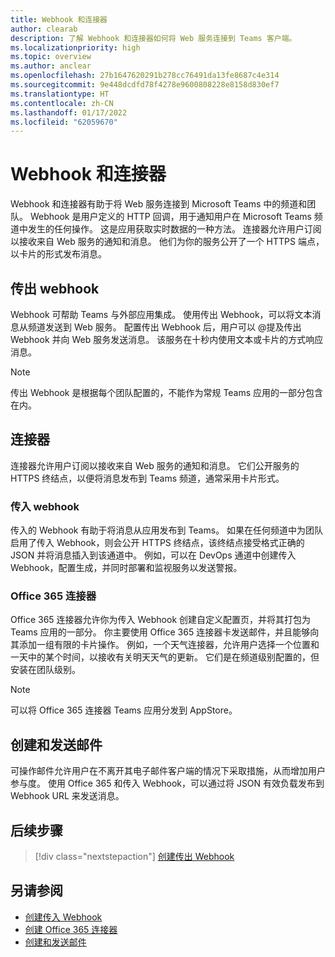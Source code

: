 ```yaml
---
title: Webhook 和连接器
author: clearab
description: 了解 Webhook 和连接器如何将 Web 服务连接到 Teams 客户端。
ms.localizationpriority: high
ms.topic: overview
ms.author: anclear
ms.openlocfilehash: 27b1647620291b278cc76491da13fe8687c4e314
ms.sourcegitcommit: 9e448dcdfd78f4278e9600808228e8158d830ef7
ms.translationtype: HT
ms.contentlocale: zh-CN
ms.lasthandoff: 01/17/2022
ms.locfileid: "62059670"
---
```

# <a name="webhooks-and-connectors"></a>Webhook 和连接器

Webhook 和连接器有助于将 Web 服务连接到 Microsoft Teams 中的频道和团队。 Webhook 是用户定义的 HTTP 回调，用于通知用户在 Microsoft Teams 频道中发生的任何操作。 这是应用获取实时数据的一种方法。 连接器允许用户订阅以接收来自 Web 服务的通知和消息。 他们为你的服务公开了一个 HTTPS 端点，以卡片的形式发布消息。

## <a name="outgoing-webhooks"></a>传出 webhook

Webhook 可帮助 Teams 与外部应用集成。 使用传出 Webhook，可以将文本消息从频道发送到 Web 服务。 配置传出 Webhook 后，用户可以 @提及传出 Webhook 并向 Web 服务发送消息。 该服务在十秒内使用文本或卡片的方式响应消息。

> [!NOTE]
> 传出 Webhook 是根据每个团队配置的，不能作为常规 Teams 应用的一部分包含在内。

## <a name="connectors"></a>连接器

连接器允许用户订阅以接收来自 Web 服务的通知和消息。 它们公开服务的 HTTPS 终结点，以便将消息发布到 Teams 频道，通常采用卡片形式。

### <a name="incoming-webhooks"></a>传入 webhook

传入的 Webhook 有助于将消息从应用发布到 Teams。 如果在任何频道中为团队启用了传入 Webhook，则会公开 HTTPS 终结点，该终结点接受格式正确的 JSON 并将消息插入到该通道中。 例如，可以在 DevOps 通道中创建传入 Webhook，配置生成，并同时部署和监视服务以发送警报。

### <a name="office-365-connectors"></a>Office 365 连接器

Office 365 连接器允许你为传入 Webhook 创建自定义配置页，并将其打包为 Teams 应用的一部分。 你主要使用 Office 365 连接器卡发送邮件，并且能够向其添加一组有限的卡片操作。 例如，一个天气连接器，允许用户选择一个位置和一天中的某个时间，以接收有关明天天气的更新。 它们是在频道级别配置的，但安装在团队级别。

> [!NOTE]
> 可以将 Office 365 连接器 Teams 应用分发到 AppStore。

## <a name="create-and-send-messages"></a>创建和发送邮件

可操作邮件允许用户在不离开其电子邮件客户端的情况下采取措施，从而增加用户参与度。 使用 Office 365 和传入 Webhook，可以通过将 JSON 有效负载发布到 Webhook URL 来发送消息。

## <a name="next-step"></a>后续步骤

> [!div class="nextstepaction"]
> [创建传出 Webhook](~/webhooks-and-connectors/how-to/add-outgoing-webhook.md)

## <a name="see-also"></a>另请参阅

* [创建传入 Webhook](~/webhooks-and-connectors/how-to/add-incoming-webhook.md)
* [创建 Office 365 连接器](~/webhooks-and-connectors/how-to/connectors-creating.md)
* [创建和发送邮件](~/webhooks-and-connectors/how-to/connectors-using.md)
